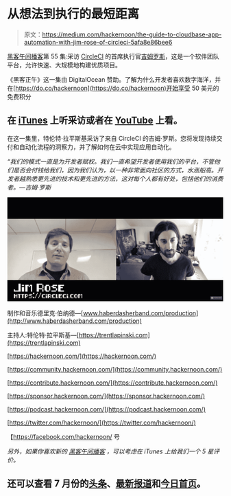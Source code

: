# 从想法到执行的最短距离

> 原文：<https://medium.com/hackernoon/the-guide-to-cloudbase-app-automation-with-jim-rose-of-circleci-5afa8e86bee6>

[黑客午间播客](https://podcast.hackernoon.com/)第 55 集:采访 [CircleCI](https://circleci.com/) 的首席执行官[吉姆罗斯](https://twitter.com/jimdotrose)，这是一个软件团队平台，允许快速、大规模地构建优质项目。

《黑客正午》这一集由 DigitalOcean 赞助。了解为什么开发者喜欢数字海洋，并在[https://do.co/hackernoon](https://do.co/hackernoon)开始享受 50 美元的免费积分

## 在 [iTunes](https://podcasts.apple.com/us/podcast/e56-shortest-distance-from-idea-to-execution-jim-rose/id1436233955?i=1000444246805) 上听采访或者在 [YouTube](https://youtu.be/PJ9S_-gu2Uo) 上看。

在这一集里，特伦特·拉平斯基采访了来自 CircleCI 的吉姆·罗斯。您将发现持续交付和自动化流程的洞察力，并了解如何在云中实现应用自动化。

*“我们的模式一直是为开发者赋权。我们一直希望开发者使用我们的平台，不管他们是否会付钱给我们，因为我们认为，以一种非常面向社区的方式，水涨船高。开发者越熟悉更先进的技术和更先进的方法，这对每个人都有好处，包括他们的消费者。—吉姆·罗斯*

![](img/9c54262a9447aae0baa70455772b6f33.png)

制作和音乐德里克·伯纳德—[www.haberdasherband.com/production](http://www.haberdasherband.com/production)

主持人:特伦特·拉平斯基—[https://trentlapinski.com](https://trentlapinski.com)

[https://hackernoon.com/](https://hackernoon.com/)

[https://community.hackernoon.com/](https://community.hackernoon.com/)

[https://contribute.hackernoon.com/](https://contribute.hackernoon.com/)

[https://sponsor.hackernoon.com/](https://sponsor.hackernoon.com/)

[https://podcast.hackernoon.com/](https://podcast.hackernoon.com/)

[https://twitter.com/hackernoon/](https://twitter.com/hackernoon/)

【https://facebook.com/hackernoon/ 号

*另外，如果你喜欢新的* [*黑客午间播客*](http://podcast.hackernoon.com/) *，可以考虑在 iTunes 上给我们一个 5 星评价。*

## 还可以查看 7 月份的[头条](https://hackernoon.com/archive/2019/07)、[最新报道](https://hackernoon.com/latest-tech-stories/home)和[今日首页](http://hackernoon.com/)。